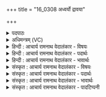+++
title = "16_0308 अध्वर्यो द्रावया"

+++
<details><summary>पदपाठः</summary>

अ꣡ध्व꣢꣯र्यो। द्रा꣣व꣡य꣢। त्वम्। सो꣡म꣢꣯म्। इ꣡न्द्रः꣢꣯। पि꣣पासति। उ꣡प꣢꣯। उ꣣। नून꣢म्। यु꣣युजे। वृ꣡ष꣢꣯णा। हरी꣢꣯इ꣡ति꣢। आ। च꣣। जगाम। वृत्रहा꣢। वृ꣣त्र। हा꣢। ३०८।
</details>

<details><summary>अधिमन्त्रम् (VC)</summary>

- इन्द्रः
- देवातिथिः काण्वः
- बृहती
- मध्यमः
- ऐन्द्रं काण्डम्
</details>

<details><summary>हिन्दी : आचार्य रामनाथ वेदालंकार - विषयः</summary>

अगले मन्त्र में जीवात्मा के लिए शान्तरस को प्रवाहित करने के लिए कहा गया है।
</details>

<details><summary>हिन्दी : आचार्य रामनाथ वेदालंकार - पदार्थः</summary>

पदार्थान्वय -  हे (अध्वर्यो) अध्यात्म-यज्ञ के अध्वर्यु मेरे मन ! (त्वम्) तू (सोमम्) शान्तरस को (आ द्रावय) चारों ओर से प्रवाहित कर, (इन्द्रः) आत्मा (पिपासति) उसका प्यासा है। (नूनम्) मानो, (वृत्रहा) शान्ति के बाधक अशान्त विचारों के हन्ता परमात्मा ने भी, तेरे अध्यात्म-यज्ञ में आने के लिए (वृषणा) बलवान् (हरी) वेग से ले जानेवाले घोड़ों को (उपो युयुजे) रथ में नियुक्त कर लिया है, और साथ ही साथ (आजगाम च) वह आ भी गया है ॥६॥ इस मन्त्र में उत्प्रेक्षालङ्कार है। ‘नूनम्’ शब्द उत्प्रेक्षावाचक है। कहा भी है—‘मन्ये, शङ्के, ध्रुवम्, प्रायः, नूनम्, इव आदि शब्द उत्प्रेक्षावाचक होते हैं।’ शरीररहित परमात्मा का रथ में घोड़ों को नियुक्त करना असंभव होने से ‘मानो घोड़ों को नियुक्त किया है’ इस रूप में उत्प्रेक्षा की गयी है। साथ ही ‘आत्मा शान्तिरस का प्यासा है’ इस कारण द्वारा शान्तरस-प्रवाह करने रूप कार्य का समर्थन होने से अर्थान्तरन्यास अलङ्कार भी है। इसके अतिरिक्त ‘घोड़ों को नियुक्त करते ही आ पहुँचा है’ इस प्रकार कारण-कार्य की एक-साथ प्रतीति होने से अतिशयोक्ति अलङ्कार भी है ॥६॥
</details>

<details><summary>हिन्दी : आचार्य रामनाथ वेदालंकार - भावार्थः</summary>

भावार्थ -  जीवात्मा को शान्तरस से तृप्त करने के लिए अपने मन को अध्वर्यु बनाकर सबको आन्तरिक शान्तियज्ञ का विस्तार करना चाहिए, क्योंकि शान्त आत्मा में ही परमात्मा का निवास होता है ॥६॥
</details>

<details><summary>संस्कृत : आचार्य रामनाथ वेदालंकार - विषयः</summary>

अथ जीवत्मने शान्तरसं प्रवाहयितुमाह।
</details>

<details><summary>संस्कृत : आचार्य रामनाथ वेदालंकार - पदार्थः</summary>

पदार्थान्वय -  हे (अध्वर्यो) अध्यात्मयज्ञस्य ऋत्विग्भूत मम मानस ! अध्वर्युः अध्वरं युनक्ति, अध्वरस्य नेता, अध्वरं कामयते वा। अपि वाऽधीयाने युरुपबन्धः। निरु० १।७। मनो वा अध्वर्युः। श० १।५।१।२१। (त्वम् सोमम्) शान्तरसम् (आ द्रावय) समन्तात् प्रवाहय। द्रु गतौ धातोर्णिजन्तस्य रूपम्। संहितायां ‘अन्येषामपि दृश्यते’ इति दीर्घः। (इन्द्रः) जीवात्मा (पिपासति) पातुमिच्छति। (नूनम्) मन्ये, (वृत्रहा) शान्तिबाधकानाम् अशान्तविचाराणां हन्ता परमात्मापि त्वदध्यात्मयज्ञमागन्तुम् (वृषणा) वृषाणौ बलवन्तौ। वृषन् शब्दाद् द्वितीयाद्विवचनस्य ‘सुपां सुलुक्०’ अ० ७।१।३९ इति आकारादेशः। ‘वा षपूर्वस्य निगमे’ अ० ६।४।९ इति विकल्पनाद् उपधाया दीर्घाभावः। (हरी) वेगेन हर्तारौ अश्वौ (उपो युयुजे) उपनियुक्तवान् अस्ति, तत्समकालमेव (आजगाम च) आयातोऽप्यस्ति ॥६॥ अत्रोत्प्रेक्षालङ्कारः। ‘नूनम्’ इत्युत्प्रेक्षावाचकम्। “मन्ये शङ्के ध्रुवं प्रायो नूनमित्येवमादयः। उत्प्रेक्षावाचकाः शब्दा इव शब्दोऽपि तादृशः” इत्युक्तेः। अशरीरस्य परमात्मनो रथेऽश्वनियोजनासंभवात् ‘मन्ये हरी युयुजे’ इत्युत्प्रेक्षते। किञ्च ‘इन्द्रः पिपासति’ इति कारणेन सोमाद्रावणरूपकार्यस्य समर्थनादर्थान्तरन्यासः। अपि च हरियोजन-आगमनरूप कारणकार्ययोर्युगपत् प्रतीतेरतिशयोक्तिरपि२ ॥६॥
</details>

<details><summary>संस्कृत : आचार्य रामनाथ वेदालंकार - भावार्थः</summary>

भावार्थ -  जीवात्मानं शान्तिरसेन तर्पयितुं स्वकीयं मानसम् अध्वर्युं विधाय सर्वैराभ्यन्तरः शान्तियज्ञो विस्तारणीयः, यतः शान्त एवात्मनि परमात्मनो निवासः संजायते ॥६॥
</details>

<details><summary>संस्कृत : आचार्य रामनाथ वेदालंकार - पादटिप्पनी</summary>

टिप्पनी -   १. ऋ० ८।४।११। २. “पौर्वापर्यात्ययः कार्यहेत्वोः”। कार्यकारणयोः पौर्वापर्यविपर्ययश्च द्विधा भवति। कारणात् प्रथमं कार्यस्य भावे, द्वयोः समकालत्वे च। सा० द० १०।४७, कारिका वृत्तिश्च।
</details>